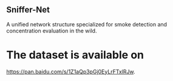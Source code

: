 ## Sniffer-Net
A unified network structure  specialized for smoke detection and concentration evaluation in the wild.
# The dataset is available on 
https://pan.baidu.com/s/1Z1aQp3pGj0EyLrFTxlRJw.
